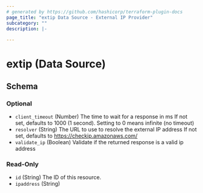 ```yaml
---
# generated by https://github.com/hashicorp/terraform-plugin-docs
page_title: "extip Data Source - External IP Provider"
subcategory: ""
description: |-
  
---
```


# extip (Data Source)

<!-- schema generated by tfplugindocs -->
## Schema

### Optional

- `client_timeout` (Number) The time to wait for a response in ms
If not set, defaults to 1000 (1 second). Setting to 0 means infinite (no timeout)
- `resolver` (String) The URL to use to resolve the external IP address
If not set, defaults to <https://checkip.amazonaws.com/>
- `validate_ip` (Boolean) Validate if the returned response is a valid ip address

### Read-Only

- `id` (String) The ID of this resource.
- `ipaddress` (String)

